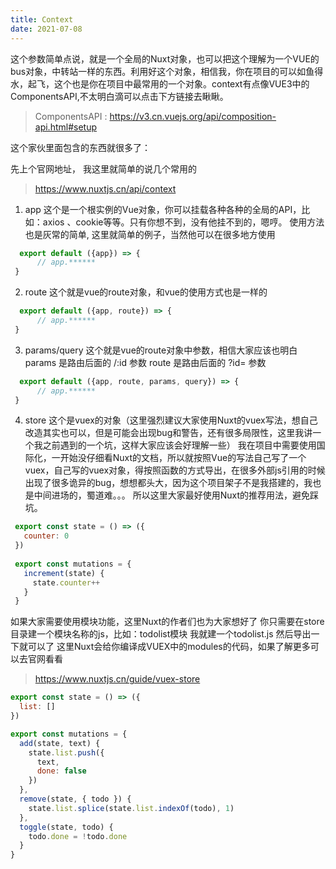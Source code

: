 ```yaml
---
title: Context
date: 2021-07-08
---
```


这个参数简单点说，就是一个全局的Nuxt对象，也可以把这个理解为一个VUE的bus对象，中转站一样的东西。利用好这个对象，相信我，你在项目的可以如鱼得水，起飞，这个也是你在项目中最常用的一个对象。context有点像VUE3中的 ComponentsAPI,不太明白滴可以点击下方链接去瞅瞅。

> ComponentsAPI : https://v3.cn.vuejs.org/api/composition-api.html#setup

这个家伙里面包含的东西就很多了：

先上个官网地址， 我这里就简单的说几个常用的
> https://www.nuxtjs.cn/api/context
1. app 这个是一个根实例的Vue对象，你可以挂载各种各种的全局的API，比如：axios 、cookie等等。只有你想不到，没有他挂不到的，嗯哼。
使用方法也是灰常的简单, 这里就简单的例子，当然他可以在很多地方使用
```javascript
  export default ({app}) => {
      // app.******
 }
```
2. route  这个就是vue的route对象，和vue的使用方式也是一样的
```javascript
  export default ({app, route}) => {
      // app.******
 }
```

3. params/query  这个就是vue的route对象中参数，相信大家应该也明白
params 是路由后面的 /:id 参数
route 是路由后面的 ?id=  参数
```javascript
  export default ({app, route, params, query}) => {
      // app.******
 }
```

4. store 这个是vuex的对象（这里强烈建议大家使用Nuxt的vuex写法，想自己改造其实也可以，但是可能会出现bug和警告，还有很多局限性，这里我讲一个我之前遇到的一个坑，这样大家应该会好理解一些）
我在项目中需要使用国际化，一开始没仔细看Nuxt的文档，所以就按照Vue的写法自己写了一个vuex，自己写的vuex对象，得按照函数的方式导出，在很多外部js引用的时候出现了很多诡异的bug，想想都头大，因为这个项目架子不是我搭建的，我也是中间进场的，蜀道难。。。 所以这里大家最好使用Nuxt的推荐用法，避免踩坑。
```javascript
 export const state = () => ({
   counter: 0
 })
 
 export const mutations = {
   increment(state) {
     state.counter++
   }
 }
```
如果大家需要使用模块功能，这里Nuxt的作者们也为大家想好了
你只需要在store目录建一个模块名称的js，比如：todolist模块   我就建一个todolist.js
然后导出一下就可以了 这里Nuxt会给你编译成VUEX中的modules的代码，如果了解更多可以去官网看看
> https://www.nuxtjs.cn/guide/vuex-store
```javascript
export const state = () => ({
  list: []
})

export const mutations = {
  add(state, text) {
    state.list.push({
      text,
      done: false
    })
  },
  remove(state, { todo }) {
    state.list.splice(state.list.indexOf(todo), 1)
  },
  toggle(state, todo) {
    todo.done = !todo.done
  }
}
```

